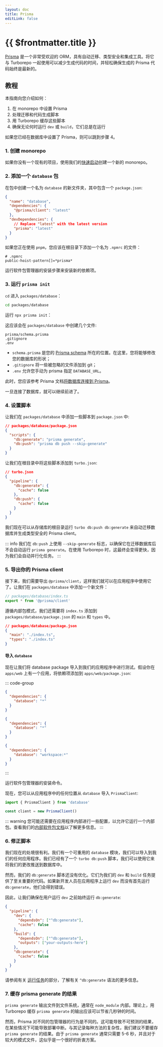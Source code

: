 ```yaml
---
layout: doc
title: Prisma
editLink: false
---
```


# {{ $frontmatter.title }}

[Prisma](https://www.prisma.io/) 是一个非常受欢迎的 ORM，具有自动迁移、类型安全和集成工具。将它与 Turborepo 一起使用可以减少生成代码的时间，并轻松确保生成的 Prisma 代码始终是最新的。

## 教程

本指南向您介绍如何：

1. 在 monorepo 中设置 Prisma
2. 处理迁移和代码生成脚本
3. 用 Turborepo 缓存这些脚本
4. 确保无论何时运行 `dev` 或 `build`，它们总是在运行

如果您已经在数据库中设置了 Prisma，则可以跳到步骤 4。

### 1. 创建 monorepo

如果你没有一个现有的项目，使用我们的[快速启动](/getting-started/create-new)创建一个新的 monorepo。

### 2. 添加一个 `database` 包

在包中创建一个名为 `database` 的新文件夹，其中包含一个 `package.json`:

```json
{
  "name": "database",
  "dependencies": {
    "@prisma/client": "latest"
  },
  "devDependencies": {
    // Replace "latest" with the latest version
    "prisma": "latest"
  }
}
```

如果您正在使用 `pnpm`，您应该在根目录下添加一个名为 `.npmrc` 的文件：

```npmrc
# .npmrc
public-hoist-pattern[]=*prisma*
```

运行软件包管理器的安装步骤来安装新的依赖项。

### 3. 运行 `prisma init`

`cd` 进入 `packages/database`：

```bash
cd packages/database
```

运行 `npx prisma init`：

这应该会在 `packages/database` 中创建几个文件:

```
prisma/schema.prisma
.gitignore
.env
```

- `schema.prisma` 是您的 [Prisma schema](https://www.prisma.io/docs/concepts/components/prisma-schema) 所在的位置。在这里，您将能够修改您的数据库的形状；
- `.gitignore` 将一些被忽略的文件添加到 git；
- `.env` 允许您手动为 prisma 指定 `DATABASE_URL`。

此时，您应该参考 Prisma 文档[将数据库连接到 Prisma](https://www.prisma.io/docs/getting-started/setup-prisma/start-from-scratch/relational-databases/connect-your-database-typescript-postgres)。

一旦连接了数据库，就可以继续前进了。

### 4. 设置脚本

让我们在 `packages/database` 中添加一些脚本到 `package.json` 中:

```json
// packages/database/package.json
{
  "scripts": {
    "db:generate": "prisma generate",
    "db:push": "prisma db push --skip-generate"
  }
}
```

让我们在根目录中将这些脚本添加到 `turbo.json`:

```json
// turbo.json
{
  "pipeline": {
    "db:generate": {
      "cache": false
    },
    "db:push": {
      "cache": false
    }
  }
}
```

我们现在可以从存储库的根目录运行 `turbo db:push db:generate` 来自动迁移数据库并生成类型安全的 Prisma client。

::: info
我们在 `db:push` 上使用 `--skip-generate` 标志，以确保它在迁移数据库后不会自动运行 `prisma generate`。在使用 Turborepo 时，这最终会变得更快，因为我们会自动并行化任务。
:::

### 5. 导出你的 Prisma client

接下来，我们需要导出 `@prisma/client`，这样我们就可以在应用程序中使用它了。让我们在 `packages/database` 中添加一个新文件：

```ts
// packages/database/index.ts
export * from '@prisma/client'
```

遵循内部包模式，我们还需要将 `index.ts` 添加到 `packages/database/package.json` 的 `main` 和 `types` 中。

```json
// packages/database/package.json
{
  "main": "./index.ts",
  "types": "./index.ts"
}
```

#### 导入 `database`

现在让我们将 database package 导入到我们的应用程序中进行测试。假设你在 `apps/web` 上有一个应用，将依赖项添加到 `apps/web/package.json`:

::: code-group

```json [npm]
{
  "dependencies": {
    "database": "*"
  }
}
```

```json [yarn]
{
  "dependencies": {
    "database": "*"
  }
}
```

```json [pnpm]
{
  "dependencies": {
    "database": "workspace:*"
  }
}
```

:::

运行软件包管理器的安装命令。

现在，您可以从应用程序中的任何位置从 `database` 导入 `PrismaClient`:

```ts
import { PrismaClient } from 'database'

const client = new PrismaClient()
```

::: warning
您可能还需要在应用程序内部进行一些配置，以允许它运行一个内部包。查看我们的[内部软件包文档](/handbook/sharing-code/internal-packages)以了解更多信息。
:::

### 6. 修正脚本

我们现在的处境很有利。我们有一个可重用的 `database` 模块，我们可以导入到我们的任何应用程序。我们已经有了一个 `turbo db:push` 脚本，我们可以使用它来将我们的更改推送到数据库中。

然而，我们的 `db:generate` 脚本还没有优化。它们为我们的 `dev` 和 `build` 任务提供了至关重要的代码。如果新开发人员在应用程序上运行 `dev` 而没有首先运行 `db:generate`，他们会得到错误。

因此，让我们确保在用户运行 `dev` 之前始终运行 `db:generate`:

```json
{
  "pipeline": {
    "dev": {
      "dependsOn": ["^db:generate"],
      "cache": false
    },
    "build": {
      "dependsOn": ["^db:generate"],
      "outputs": ["your-outputs-here"]
    },
    "db:generate": {
      "cache": false
    }
  }
}
```

请参阅有关 [运行任务](/core-concepts/monorepos/running-tasks)的部分，了解有关 `^db:generate` 语法的更多信息。

### 7. 缓存 prisma generate 的结果

`prisma generate` 输出文件到文件系统，通常在 `node_module` 内部。理论上，用 Turborepo 缓存 `prisma generate` 的输出应该可以节省几秒钟的时间。

然而，Prisma 对不同的包管理器的行为是不同的。这可能导致不可预测的结果，在某些情况下可能导致部署中断。与其记录每种方法的复杂性，我们建议不要缓存 `prisma generate` 的结果。由于 `prisma generate` 通常只需要 5-6 秒，并且对于较大的模式文件，这似乎是一个很好的折衷方案。
